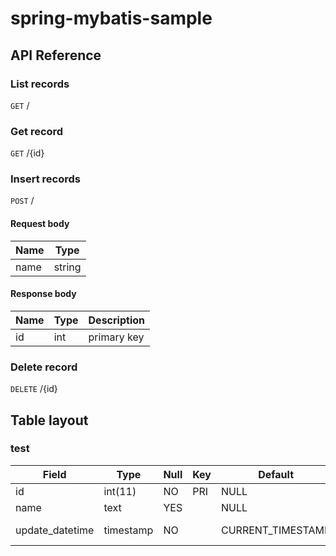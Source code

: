 # spring-mybatis-sample

## API Reference

### List records

`GET` /

### Get record

`GET` /{id}

### Insert records

`POST` /

#### Request body

| Name | Type   |
|------|--------|
| name | string |

#### Response body

| Name | Type | Description |
|------|------|-------------|
| id   | int  | primary key |

### Delete record

`DELETE` /{id}

## Table layout

### test

| Field           | Type      | Null | Key | Default           | Extra                       |
|-----------------|-----------|------|-----|-------------------|-----------------------------|
| id              | int(11)   | NO   | PRI | NULL              | auto_increment              |
| name            | text      | YES  |     | NULL              |                             |
| update_datetime | timestamp | NO   |     | CURRENT_TIMESTAMP | on update CURRENT_TIMESTAMP |
